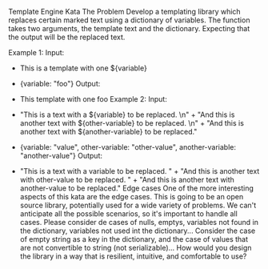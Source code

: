 Template Engine Kata
The Problem
Develop a templating library which replaces certain marked text using a dictionary of variables. The function takes two arguments,
the template text and the dictionary. Expecting that the output will be the replaced text.

Example 1:
Input:

- This is a template with one ${variable}

- {variable: "foo"}
  Output:

- This template with one foo
  Example 2:
  Input:

- "This is a text with a ${variable} to be replaced. \n" +
  "And this is another text with ${other-variable} to be replaced. \n" +
  "And this is another text with ${another-variable} to be replaced."

- {variable: "value", other-variable: "other-value", another-variable: "another-value"}
  Output:

- "This is a text with a variable to be replaced. " +
  "And this is another text with other-value to be replaced. " +
  "And this is another text with another-value to be replaced."
  Edge cases
  One of the more interesting aspects of this kata are the edge cases. This is going to be an open source library, potentially used for a wide variety of problems. We can't anticipate all the possible scenarios, so it's important to handle all cases. Please consider de cases of nulls, emptys, variables not found in the dictionary, variables not used int the dictionary... Consider the case of empty string as a key in the dictionary, and the case of values that are not convertible to string (not serializable)... How would you design the library in a way that is resilient, intuitive, and comfortable to use?